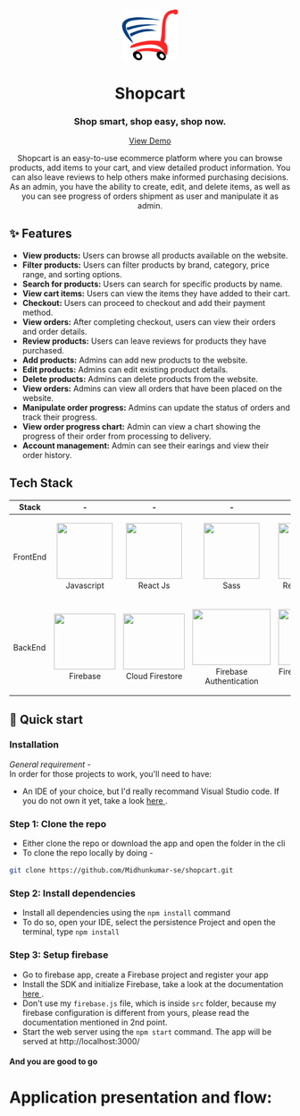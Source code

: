 <br />
<p align="center"><img src="src/assets/logo/pngegg.png" width='100px'></p>
  <h1 align="center">Shopcart</h1>
  <h3 align="center">Shop smart, shop easy, shop now.</h3>


  <p align="center">
    <a href="https://heliosbugtracker.azurewebsites.net/Tracker">View Demo</a>
  </p>
</p>

<p align="center">Shopcart is an easy-to-use ecommerce platform where you can browse products, add items to your cart, and view detailed product information. You can also leave reviews to help others make informed purchasing decisions. As an admin, you have the ability to create, edit, and delete items, as well as you can see progress of orders shipment as user and manipulate it as admin.</p>

## ✨ Features

- <b>View products:</b> Users can browse all products available on the website.
- <b>Filter products:</b> Users can filter products by brand, category, price range, and sorting options.
- <b>Search for products:</b> Users can search for specific products by name.
- <b>View cart items:</b> Users can view the items they have added to their cart.
- <b>Checkout:</b> Users can proceed to checkout and add their payment method.
- <b>View orders:</b> After completing checkout, users can view their orders and order details.
- <b>Review products:</b> Users can leave reviews for products they have purchased.
- <b>Add products:</b> Admins can add new products to the website.
- <b>Edit products:</b> Admins can edit existing product details.
- <b>Delete products:</b> Admins can delete products from the website.
- <b>View orders:</b> Admins can view all orders that have been placed on the website.
- <b>Manipulate order progress:</b> Admins can update the status of orders and track their progress.
- <b>View order progress chart:</b> Admin can view a chart showing the progress of their order from processing to delivery.
- <b>Account management:</b> Admin can see their earings and view their order history.

## Tech Stack

| Stack    | -                                                                                                                                                                                 | -                                                                                                                                                                           | -                                                                                                | -                                                                                                                | -                                                                                                   |
| -------- | --------------------------------------------------------------------------------------------------                                                                                | -------------------------------------------------------------------------------------------------                                                                           | ------------------------------------------------------------------------------------------------ | ---------------------------------------------------------------------------------------------------------------- | --------------------------------------------------------------------------------------------------- |
| FrontEnd | <p align="center"><img src="https://i.stack.imgur.com/Mmww2.png" width="100" height="100"> <br />Javascript</p>  | <p align="center"><img src="https://tse3.mm.bing.net/th?id=OIP.J0JE-fKbFT4bxpp8ilPpEQHaHa&pid=Api&P=0" width="100" height="100"> <br />React Js</p>  | <p align="center"><img src="https://tse4.mm.bing.net/th?id=OIP.9U1toerFxB8aiFRreLxEUQHaHa&pid=Api&P=0" width="100" height="100"> <br />Sass</p>   | <p align="center"><img src="https://tse2.mm.bing.net/th?id=OIP.pkfeNyjHH1w7Yqaqijlu3wHaFj&pid=Api&P=0" width="100" height="100"> <br />React Router</p>              | <p align="center"><img src="https://www.chartjs.org/docs/latest/favicon.ico" width="100" height="100"> <br />Chart.Js</p>
| BackEnd  | <p align="center"><img src="https://tse1.explicit.bing.net/th?id=OIP.HdzDRa1T389o2JpxaPJ6LAHaFj&pid=Api&P=0" width="110" height="100"> <br />Firebase</p>     | <p align="center"><img src="https://tse3.mm.bing.net/th?id=OIP.WJJvF32dGqu3VX7EdPo3vQHaFj&pid=Api&P=0" width="110" height="100"> <br />Cloud Firestore</p> | <p align="center"><img src="https://tse3.mm.bing.net/th?id=OIP.8rR1tKj_ZtPodGUSJ9AiDwHaFj&pid=Api&P=0" width="140" height="100"> <br />Firebase Authentication</p> | <p align="center"><img src="https://tse2.explicit.bing.net/th?id=OIP.c2DYch8OspsEAxoVViXuKwAAAA&pid=Api&P=0" width="100" height="100"> <br />Firebase Cloud Storage</p>               | <p align="center"><img src="https://tse3.mm.bing.net/th?id=OIP.ypz_d6GL7n2nXfQnbw_ARAHaFj&pid=Api&P=0" width="150" height="100"> <br />Vercel</p> |


## :rocket: Quick start

### Installation
 <i>General requirement</i> - <br/>
  In order for those projects to work, you'll need to have: <br/>
  <ul>
  <li>
    An IDE of your choice, but I'd really recommand Visual Studio code. If you do not own it yet, take a look
    <a href="https://code.visualstudio.com/"> here </a>.
  </li>
  </ul>

### Step 1: Clone the repo
- Either clone the repo or download the app and open the folder in the cli
- To clone the repo locally by doing -
```sh
git clone https://github.com/Midhunkumar-se/shopcart.git
```

### Step 2: Install dependencies
  - Install all dependencies using the `npm install` command
  - To do so, open your IDE, select the persistence Project and open the terminal, type `npm install` 

### Step 3: Setup firebase
- Go to firebase app, create a Firebase project and register your app
- Install the SDK and initialize Firebase, take a look at the documentation <a href="https://firebase.google.com/docs/web/setup"> here </a>.
- Don't use my `firebase.js` file, which is inside `src` folder, because my firebase configuration is different from yours, please read the documentation mentioned in 2nd point.
- Start the web server using the `npm start` command. The app will be served at http://localhost:3000/

#### And you are good to go



# Application presentation and flow:
